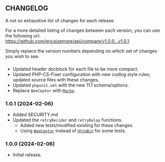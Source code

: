 ## CHANGELOG
A not so exhaustive list of changes for each release.

For a more detailed listing of changes between each version, 
you can use the following url: https://github.com/ericsizemore/api/compare/v1.0.0...v1.0.1. 

Simply replace the version numbers depending on which set of changes you wish to see.


###

  * Updated header docblock for each file to be more compact.
  * Updated PHP-CS-Fixer configuration with new coding style rules; updated source files with these changes.
  * Updated `phpunit.xml` with the new 11.1 schema/options.
  * Replace `BeeCeptor` with [`Mocko`](https://mocko.dev).


### 1.0.1 (2024-02-06)

  * Added SECURITY.md
  * Updated the `retryDecider` and `retryDelay` functions.
    * Added new tests/modified existing for these changes.
    * Using [`BeeCeptor`](https://beeceptor.com) instead of [`HttpBin`](https://httpbin.org) for some tests.

### 1.0.0 (2024-02-06)

  * Initial release.